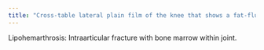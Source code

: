 ```yaml
---
title: "Cross-table lateral plain film of the knee that shows a fat-fluid layer, indicates?"
---
```

Lipohemarthrosis: Intraarticular fracture with bone marrow within joint.

